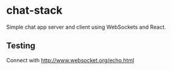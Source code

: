 # chat-stack

Simple chat app server and client using WebSockets and React.

## Testing

Connect with http://www.websocket.org/echo.html
